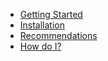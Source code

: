 <!--
// Tina4 : This Is Not Another Framework
// Created with : PHPStorm
// User : andrevanzuydam
// Copyright (C)
// Contact : andre@codeinfinity.co.za
-->

   * [Getting Started](/)
   * [Installation](installation.md)
   * [Recommendations](recommendations.md)
   * [How do I?](howdoi.md)
